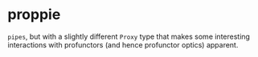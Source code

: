 # proppie

`pipes`, but with a slightly different `Proxy` type that makes some
interesting interactions with profunctors (and hence profunctor optics)
apparent.
